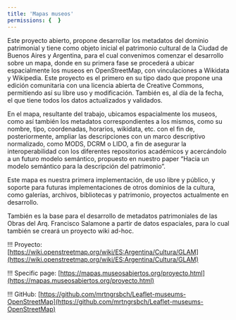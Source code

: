 ```yaml
---
title: 'Mapas museos'
permissions: {  }
---
```


Este proyecto abierto, propone desarrollar los metadatos del dominio patrimonial y tiene como objeto inicial el patrimonio cultural de la Ciudad de Buenos Aires y Argentina, para el cual convenimos comenzar el desarrollo sobre un mapa, donde en su primera fase se procederá a ubicar espacialmente los museos en OpenStreetMap, con vinculaciones a Wikidata y Wikipedia. Este proyecto es el primero en su tipo dado que propone una edición comunitaria con una licencia abierta de Creative Commons, permitiendo así su libre uso y modificación. También es, al día de la fecha, el que tiene todos los datos actualizados y validados.

En el mapa, resultante del trabajo, ubicamos espacialmente los museos, como así también los metadatos correspondientes a los mismos, como su nombre, tipo, coordenadas, horarios, wikidata, etc. con el fin de, posteriormente, ampliar las descripciones con un marco descriptivo normalizado, como MODS, DCRM o LIDO, a fin de asegurar la interoperabilidad con los diferentes repositorios académicos y acercándolo a un futuro modelo semántico, propuesto en nuestro paper “Hacia un modelo semántico para la descripción del patrimonio”.

Este mapa es nuestra primera implementación, de uso libre y público, y soporte para futuras implementaciones de otros dominios de la cultura, como galerías, archivos, bibliotecas y patrimonio, proyectos actualmente en desarrollo.

También es la base para el desarrollo de metadatos patrimoniales de las Obras del Arq. Francisco Salamone a partir de datos espaciales, para lo cual también se creará un proyecto wiki ad-hoc.

!!! Proyecto: [https://wiki.openstreetmap.org/wiki/ES:Argentina/Cultura/GLAM](https://wiki.openstreetmap.org/wiki/ES:Argentina/Cultura/GLAM)

!!! Specific page: [https://mapas.museosabiertos.org/proyecto.html](https://mapas.museosabiertos.org/proyecto.html)

!!! GitHub: [https://github.com/mrtngrsbch/Leaflet-museums-OpenStreetMap](https://github.com/mrtngrsbch/Leaflet-museums-OpenStreetMap)

